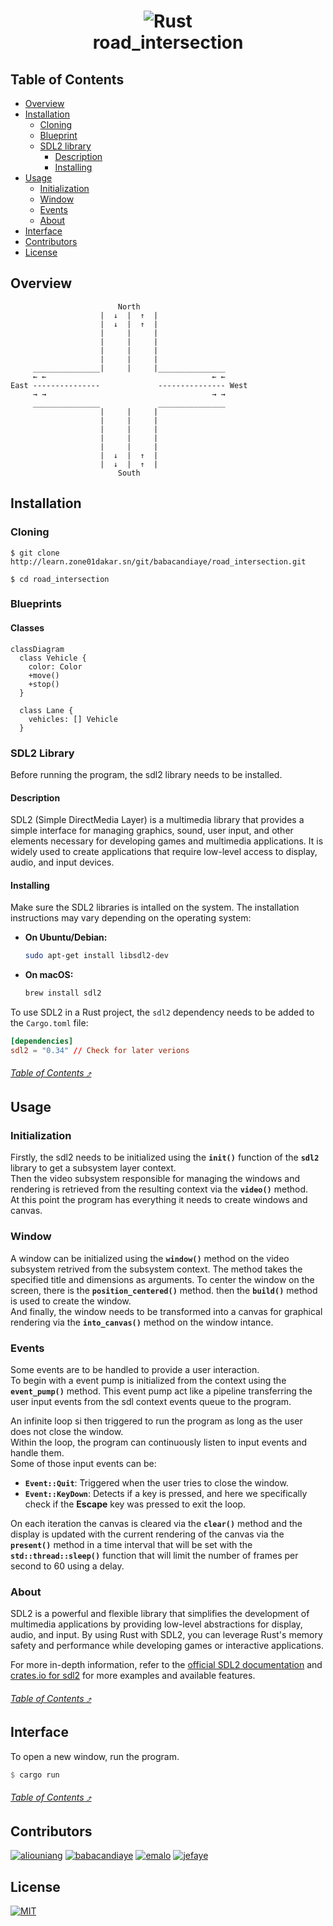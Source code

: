 <h1 align=center >
  <img alt="Rust" src="https://github.com/jalbertsr/logo-badge-images/blob/master/img/rsz_rust.png?raw=true">
  <br>
  road_intersection
</h1>

## Table of Contents
- [Overview](#overview)
- [Installation](#installation)
    - [Cloning](#cloning)
    - [Blueprint](#blueprint)
    - [SDL2 library](#sdl2-library)
        - [Description](#description)
        - [Installing](#installing)
- [Usage](#usage)
    - [Initialization](#initialization)
    - [Window](#window)
    - [Events](#events)
    - [About](#about)
- [Interface](#interface)
- [Contributors](#contributors)
- [License](#license)

## Overview

                            North
                        |  ↓  |  ↑  |
                        |  ↓  |  ↑  |
                        |     |     |
                        |     |     |
                        |     |     |
                        |     |     |
         _______________|     |     |_______________
         ← ←                                     ← ←
    East ---------------             --------------- West
         → →                                     → →
         _______________             _______________
                        |     |     |
                        |     |     |
                        |     |     |
                        |     |     |
                        |     |     |
                        |  ↓  |  ↑  |
                        |  ↓  |  ↑  |
                            South

## Installation

### Cloning

```shell
$ git clone http://learn.zone01dakar.sn/git/babacandiaye/road_intersection.git

$ cd road_intersection
```

### Blueprints

#### Classes

```mermaid
classDiagram
  class Vehicle {
    color: Color
    +move()
    +stop()
  }

  class Lane {
    vehicles: [] Vehicle
  }
```

### SDL2 Library

Before running the program, the sdl2 library needs to be installed.

#### Description

SDL2 (Simple DirectMedia Layer) is a multimedia library that provides a simple interface for managing graphics, sound, user input, and other elements necessary for developing games and multimedia applications. It is widely used to create applications that require low-level access to display, audio, and input devices.

#### Installing

Make sure the SDL2 libraries is intalled on the system. The installation instructions may vary depending on the operating system:

- **On Ubuntu/Debian:**
  ```bash
  sudo apt-get install libsdl2-dev
  ```

- **On macOS:**
  ```bash
  brew install sdl2
  ```

To use SDL2 in a Rust project, the `sdl2` dependency needs to be added to the `Cargo.toml` file:

```toml
[dependencies]
sdl2 = "0.34" // Check for later verions
```

###### [_Table of Contents ⤴️_](#table-of-contents)

## Usage

### Initialization
Firstly, the sdl2 needs to be initialized using the **`init()`** function of the **`sdl2`** library to get a subsystem layer context.  
Then the video subsystem responsible for managing the windows and rendering is retrieved from the resulting context via the **`video()`** method.  
At this point the program has everything it needs to create windows and canvas.

### Window

A window can be initialized using the **`window()`** method on the video subsystem retrived from the subsystem context. The method takes the specified title and dimensions as arguments. To center the window on the screen, there is the **`position_centered()`** method. then the **`build()`** method is used to create the window.  
And finally, the window needs to be transformed into a canvas for graphical rendering via the **`into_canvas()`** method on the window intance.

### Events

Some events are to be handled to provide a user interaction.  
To begin with a event pump is initialized from the context using the **`event_pump()`** method. This event pump act like a pipeline transferring the user input events from the sdl context events queue to the program.  

An infinite loop si then triggered to run the program as long as the user does not close the window.  
Within the loop, the program can continuously listen to input events and handle them.  
Some of those input events can be:
- **`Event::Quit`**: Triggered when the user tries to close the window.
- **`Event::KeyDown`**: Detects if a key is pressed, and here we specifically check if the **Escape** key was pressed to exit the loop.

On each iteration the canvas is cleared via the **`clear()`** method and the display is updated with the current rendering of the canvas via the **`present()`** method in a time interval that will be set with the **`std::thread::sleep()`** function that will limit the number of frames per second to 60 using a delay.

### About

SDL2 is a powerful and flexible library that simplifies the development of multimedia applications by providing low-level abstractions for display, audio, and input. By using Rust with SDL2, you can leverage Rust's memory safety and performance while developing games or interactive applications.

For more in-depth information, refer to the [official SDL2 documentation](https://wiki.libsdl.org/) and [crates.io for sdl2](https://crates.io/crates/sdl2) for more examples and available features.

###### [_Table of Contents ⤴️_](#table-of-contents)

## Interface

To open a new window, run the program.

```rust
$ cargo run
```

###### [_Table of Contents ⤴️_](#table-of-contents)

## Contributors

[![aliouniang](https://shields.io/badge/aliouniang-Zone01-blue)](http://learn.zone01dakar.sn/git/aliouniang)
[![babacandiaye](https://shields.io/badge/babacandiaye-Zone01-blue)](http://learn.zone01dakar.sn/git/babacandiaye)
[![emalo](https://shields.io/badge/emalo-Zone01-blue)](http://learn.zone01dakar.sn/git/emalo)
[![jefaye](https://shields.io/badge/jefaye-Zone01-blue)](http://learn.zone01dakar.sn/git/jefaye)

## License

[![MIT](https://shields.io/badge/License-MIT-yellow)](LICENSE)